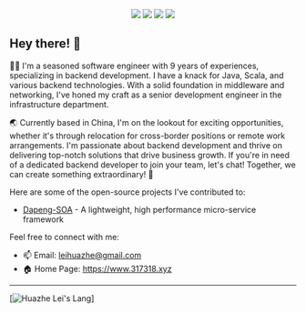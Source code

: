 <p align="center">
  <img src="https://img.shields.io/badge/Location-China-ff69b4">
  <img src="https://img.shields.io/badge/Expertise-Java%20%7C%20Scala%20%7C%20Middleware-blueviolet">
  <img src="https://img.shields.io/badge/Role-Senior%20Developer-yellow">
  <img src="https://img.shields.io/badge/Availability-Relocation%20%7C%20Remote-green">
</p>

## Hey there! 👋 

🧑‍💻 I'm a seasoned software engineer with 9 years of experiences, specializing in backend development. I have a knack for Java, Scala, and various backend technologies. With a solid foundation in middleware and networking, I've honed my craft as a senior development engineer in the infrastructure department.

🌏 Currently based in China, I'm on the lookout for exciting opportunities, whether it's through relocation for cross-border positions or remote work arrangements. 
I'm passionate about backend development and thrive on delivering top-notch solutions that drive business growth.
If you're in need of a dedicated backend developer to join your team, let's chat! Together, we can create something extraordinary! 🚀

Here are some of the open-source projects I've contributed to:
- [Dapeng-SOA](http://github.com/dapeng-soa/dapeng-soa/) - A lightweight, high performance micro-service framework

Feel free to connect with me:

- 📫 Email: leihuazhe@gmail.com
- 🏠 Home Page: https://www.317318.xyz  

---

[//]: # (https://github-rm-stats-git-main-leihuazhe.vercel.app/api?username=leihuazhe&show_icons=true&include_all_commits=true&hide_border=true&theme=gruvbox")
[![Huazhe Lei's Lang](https://github-readme-stats.vercel.app/api/top-langs/?username=leihuazhe&layout=compact&langs_count=10&hide=html,javascript,css,freemarker&hide_border=true&theme=gruvbox)]
